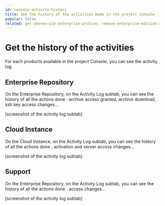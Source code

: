 ```yaml
---
id: console-activity-history
title: See the history of the activities made in the project Console
popular: false
related: get-akeneo-pim-enterprise-archive, remove-enterprise-edition-access
---
```


# Get the history of the activities

For each products available in the project Console, you can see the activity log.

## Enterprise Repository

On the Enterprise Repository, on the Activity Log subtab, you can see the history of all the actions done : archive access granted, archive download, ssh key access changes...
  
[screenshot of the activity log subtab]

## Cloud Instance

On the Cloud Instance, on the Activity Log subtab, you can see the history of all the actions done : activation and server access changes...

[screenshot of the activity log subtab]

## Support

On the Enterprise Repository, on the Activity Log subtab, you can see the history of all the actions done : access changes...

[screenshot of the activity log subtab]
